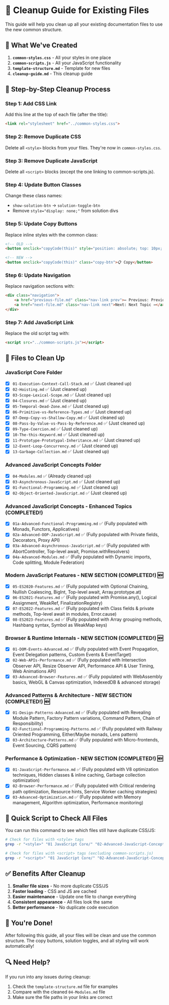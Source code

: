 # 🧹 Cleanup Guide for Existing Files

This guide will help you clean up all your existing documentation files to use the new common structure.

## 🎯 What We've Created

1. **`common-styles.css`** - All your styles in one place
2. **`common-scripts.js`** - All your JavaScript functionality
3. **`template-structure.md`** - Template for new files
4. **`cleanup-guide.md`** - This cleanup guide

## 🔧 Step-by-Step Cleanup Process

### Step 1: Add CSS Link
Add this line at the top of each file (after the title):
```html
<link rel="stylesheet" href="../common-styles.css">
```

### Step 2: Remove Duplicate CSS
Delete all `<style>` blocks from your files. They're now in `common-styles.css`.

### Step 3: Remove Duplicate JavaScript
Delete all `<script>` blocks (except the one linking to common-scripts.js).

### Step 4: Update Button Classes
Change these class names:
- `show-solution-btn` → `solution-toggle-btn`
- Remove `style="display: none;"` from solution divs

### Step 5: Update Copy Buttons
Replace inline styles with the common class:
```html
<!-- OLD -->
<button onclick="copyCode(this)" style="position: absolute; top: 10px; right: 10px; background: #007acc; color: white; border: none; border-radius: 4px; padding: 5px 10px; cursor: pointer; font-size: 12px;">📋 Copy</button>

<!-- NEW -->
<button onclick="copyCode(this)" class="copy-btn">📋 Copy</button>
```

### Step 6: Update Navigation
Replace navigation sections with:
```html
<div class="navigation">
    <a href="previous-file.md" class="nav-link prev">← Previous: Previous Topic</a>
    <a href="next-file.md" class="nav-link next">Next: Next Topic →</a>
</div>
```

### Step 7: Add JavaScript Link
Replace the old script tag with:
```html
<script src="../common-scripts.js"></script>
```

## 📁 Files to Clean Up

### JavaScript Core Folder
- [x] `01-Execution-Context-Call-Stack.md` ✅ (Just cleaned up)
- [x] `02-Hoisting.md` ✅ (Just cleaned up)
- [x] `03-Scope-Lexical-Scope.md` ✅ (Just cleaned up)
- [x] `04-Closures.md` ✅ (Just cleaned up)
- [x] `05-Temporal-Dead-Zone.md` ✅ (Just cleaned up)
- [x] `06-Primitive-vs-Reference-Types.md` ✅ (Just cleaned up)
- [x] `07-Deep-Copy-vs-Shallow-Copy.md` ✅ (Just cleaned up)
- [x] `08-Pass-by-Value-vs-Pass-by-Reference.md` ✅ (Just cleaned up)
- [x] `09-Type-Coercion.md` ✅ (Just cleaned up)
- [x] `10-The-this-Keyword.md` ✅ (Just cleaned up)
- [x] `11-Prototype-Prototypal-Inheritance.md` ✅ (Just cleaned up)
- [x] `12-Event-Loop-Concurrency.md` ✅ (Just cleaned up)
- [x] `13-Garbage-Collection.md` ✅ (Just cleaned up)

### Advanced JavaScript Concepts Folder
- [x] `04-Modules.md` ✅ (Already cleaned up)
- [x] `03-Asynchronous-JavaScript.md` ✅ (Just cleaned up)
- [x] `01-Functional-Programming.md` ✅ (Just cleaned up)
- [x] `02-Object-Oriented-JavaScript.md` ✅ (Just cleaned up)

### Advanced JavaScript Concepts - Enhanced Topics (COMPLETED!)
- [x] `01a-Advanced-Functional-Programming.md` ✅ (Fully populated with Monads, Functors, Applicatives)
- [x] `02a-Advanced-OOP-JavaScript.md` ✅ (Fully populated with Private fields, Decorators, Proxy API)
- [x] `03a-Advanced-Asynchronous-JavaScript.md` ✅ (Fully populated with AbortController, Top-level await, Promise.withResolvers)
- [x] `04a-Advanced-Modules.md` ✅ (Fully populated with Dynamic imports, Code splitting, Module Federation)

### Modern JavaScript Features - NEW SECTION (COMPLETED!) 🆕
- [x] `05-ES2020-Features.md` ✅ (Fully populated with Optional Chaining, Nullish Coalescing, BigInt, Top-level await, Array.prototype.at)
- [x] `06-ES2021-Features.md` ✅ (Fully populated with Promise.any(), Logical Assignment, WeakRef, FinalizationRegistry)
- [x] `07-ES2022-Features.md` ✅ (Fully populated with Class fields & private methods, Top-level await in modules, Error.cause)
- [x] `08-ES2023-Features.md` ✅ (Fully populated with Array grouping methods, Hashbang syntax, Symbol as WeakMap keys)

### Browser & Runtime Internals - NEW SECTION (COMPLETED!) 🆕
- [x] `01-DOM-Events-Advanced.md` ✅ (Fully populated with Event Propagation, Event Delegation patterns, Custom Events & EventTarget)
- [x] `02-Web-APIs-Performance.md` ✅ (Fully populated with Intersection Observer API, Resize Observer API, Performance API & User Timing, Web Animations API)
- [x] `03-Advanced-Browser-Features.md` ✅ (Fully populated with WebAssembly basics, WebGL & Canvas optimization, IndexedDB & advanced storage)

### Advanced Patterns & Architecture - NEW SECTION (COMPLETED!) 🆕
- [x] `01-Design-Patterns-Advanced.md` ✅ (Fully populated with Revealing Module Pattern, Factory Pattern variations, Command Pattern, Chain of Responsibility)
- [x] `02-Functional-Programming-Patterns.md` ✅ (Fully populated with Railway Oriented Programming, Either/Maybe monads, Lens pattern)
- [x] `03-Architecture-Patterns.md` ✅ (Fully populated with Micro-frontends, Event Sourcing, CQRS pattern)

### Performance & Optimization - NEW SECTION (COMPLETED!) 🆕
- [x] `01-JavaScript-Performance.md` ✅ (Fully populated with V8 optimization techniques, Hidden classes & inline caching, Garbage collection optimization)
- [x] `02-Browser-Performance.md` ✅ (Fully populated with Critical rendering path optimization, Resource hints, Service Worker caching strategies)
- [x] `03-Advanced-Optimization.md` ✅ (Fully populated with Memory management, Algorithm optimization, Performance monitoring)

## 🚀 Quick Script to Check All Files

You can run this command to see which files still have duplicate CSS/JS:

```bash
# Check for files with <style> tags
grep -r "<style>" "01 JavaScript Core/" "02-Advanced-JavaScript-Concepts/"

# Check for files with <script> tags (excluding common-scripts.js)
grep -r "<script>" "01 JavaScript Core/" "02-Advanced-JavaScript-Concepts/" | grep -v "common-scripts.js"
```

## ✅ Benefits After Cleanup

1. **Smaller file sizes** - No more duplicate CSS/JS
2. **Faster loading** - CSS and JS are cached
3. **Easier maintenance** - Update one file to change everything
4. **Consistent appearance** - All files look the same
5. **Better performance** - No duplicate code execution

## 🎉 You're Done!

After following this guide, all your files will be clean and use the common structure. The copy buttons, solution toggles, and all styling will work automatically!

## 🔍 Need Help?

If you run into any issues during cleanup:
1. Check the `template-structure.md` file for examples
2. Compare with the cleaned `04-Modules.md` file
3. Make sure the file paths in your links are correct
